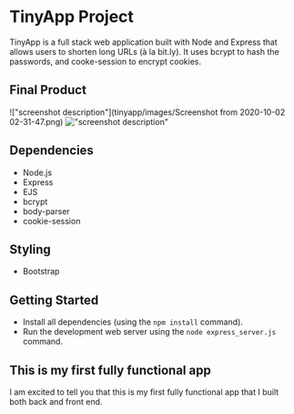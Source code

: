 # TinyApp Project

TinyApp is a full stack web application built with Node and Express that allows users to shorten long URLs (à la bit.ly). It uses bcrypt to hash the passwords, and cooke-session to encrypt cookies. 

## Final Product

!["screenshot description"](tinyapp/images/Screenshot from 2020-10-02 02-31-47.png)
!["screenshot description"](#)

## Dependencies

- Node.js
- Express
- EJS
- bcrypt
- body-parser
- cookie-session

## Styling
- Bootstrap

## Getting Started

- Install all dependencies (using the `npm install` command).
- Run the development web server using the `node express_server.js` command.

## This is my first fully functional app

I am excited to tell you that this is my first fully functional app that I built both back and front end.
